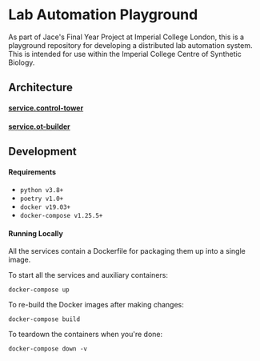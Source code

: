 # Lab Automation Playground

As part of Jace's Final Year Project at Imperial College London, this is a playground repository for developing a distributed lab automation system. This is intended for use within the Imperial College Centre of Synthetic Biology.

## Architecture

#### [service.control-tower](services/control-tower)

#### [service.ot-builder](services/ot-builder)

## Development

#### Requirements

- `python v3.8+`
- `poetry v1.0+`
- `docker v19.03+`
- `docker-compose v1.25.5+`

#### Running Locally

All the services contain a Dockerfile for packaging them up into a single image.

To start all the services and auxiliary containers:

```
docker-compose up
```

To re-build the Docker images after making changes:

```
docker-compose build
```

To teardown the containers when you're done:

```
docker-compose down -v
```
